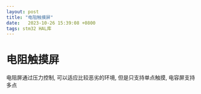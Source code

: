 ```yaml
---
layout: post
title: "电阻触摸屏" 
date:   2023-10-26 15:39:08 +0800
tags: stm32 HAL库
---
```


# 电阻触摸屏

电阻屏通过压力控制, 可以适应比较恶劣的环境, 但是只支持单点触摸, 电容屏支持多点





















